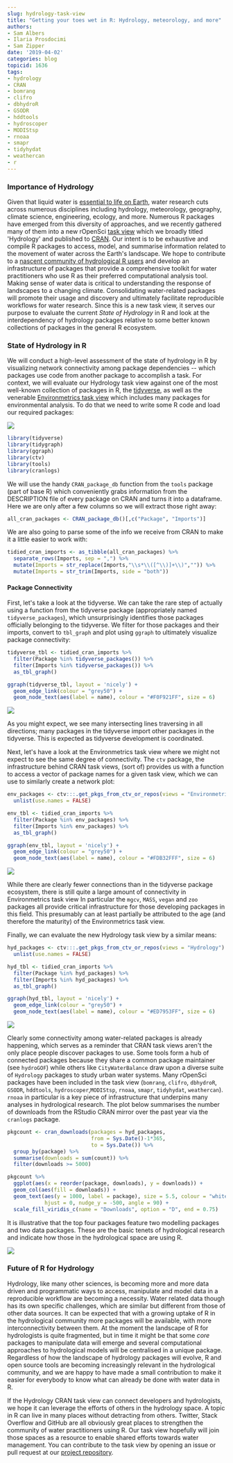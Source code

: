 ```yaml
---
slug: hydrology-task-view
title: "Getting your toes wet in R: Hydrology, meteorology, and more"
authors:
- Sam Albers
- Ilaria Prosdocimi
- Sam Zipper
date: '2019-04-02'
categories: blog
topicid: 1636
tags:
- hydrology
- CRAN
- bomrang
- clifro
- dbhydroR
- GSODR
- hddtools
- hydroscoper
- MODIStsp
- rnoaa
- smapr
- tidyhydat
- weathercan
- r
---
```




### Importance of Hydrology
Given that liquid water is [essential to life on Earth](https://www.amnh.org/explore/science-topics/water-and-life-on-earth), water research cuts across numerous disciplines including hydrology, meteorology, geography, climate science, engineering, ecology, and more. Numerous R packages have emerged from this diversity of approaches, and we recently gathered many of them into a new rOpenSci [task view](https://github.com/ropensci/Hydrology) which we broadly titled 'Hydrology' and published to [CRAN](https://CRAN.R-project.org/view=Hydrology). Our intent is to be exhaustive and compile R packages to access, model, and summarise information related to the movement of water across the Earth's landscape. We hope to contribute to a [nascent community of hydrological R users](https://www.hydrol-earth-syst-sci-discuss.net/hess-2019-50/) and develop an infrastructure of packages that provide a comprehensive toolkit for water practitioners who use R as their preferred computational analysis tool. Making sense of water data is critical to understanding the response of landscapes to a changing climate. Consolidating water-related packages will promote their usage and discovery and ultimately facilitate reproducible workflows for water research. Since this is a new task view, it serves our purpose to evaluate the current *State of Hydrology* in R and look at the interdependency of hydrology packages relative to some better known collections of packages in the general R ecosystem. 

### State of Hydrology in R
We will conduct a high-level assessment of the state of hydrology in R by visualizing network connectivity among package dependencies -- which packages use code from another package to accomplish a task. For context, we will evaluate our Hydrology task view against one of the most well-known collection of packages in R, the [tidyverse](https://www.tidyverse.org/), as well as the venerable [Environmetrics task view](https://CRAN.R-project.org/view=Environmetrics) which includes many packages for environmental analysis. To do that we need to write some R code and load our required packages:

![](https://media.giphy.com/media/xT8qBmSnYDXS21ZvHO/giphy.gif)




```r
library(tidyverse)
library(tidygraph)
library(ggraph)
library(ctv)
library(tools)
library(cranlogs)
```




We will use the handy `CRAN_package_db` function from the `tools` package (part of base R) which conveniently grabs information from the DESCRIPTION file of every package on CRAN and turns it into a dataframe. Here we are only after a few columns so we will extract those right away:

```r
all_cran_packages <- CRAN_package_db()[,c("Package", "Imports")] 
```

We are also going to parse some of the info we receive from CRAN to make it a little easier to work with:

```r
tidied_cran_imports <- as_tibble(all_cran_packages) %>% 
  separate_rows(Imports, sep = ",") %>% 
  mutate(Imports = str_replace(Imports,"\\s*\\([^\\)]+\\)","")) %>%
  mutate(Imports = str_trim(Imports, side = "both"))
```

#### Package Connectivity

First, let's take a look at the tidyverse. We can take the rare step of actually using a function from the tidyverse package (appropriately named `tidyverse_packages`), which unsurprisingly identifies those packages officially belonging to the tidyverse. We filter for those packages and their imports, convert to `tbl_graph` and plot using `ggraph` to ultimately visualize package connectivity:

```r
tidyverse_tbl <- tidied_cran_imports %>% 
  filter(Package %in% tidyverse_packages()) %>%
  filter(Imports %in% tidyverse_packages()) %>%
  as_tbl_graph() 

ggraph(tidyverse_tbl, layout = 'nicely') + 
  geom_edge_link(colour = "grey50") + 
  geom_node_text(aes(label = name), colour = "#F0F921FF", size = 6) 
```

![](/img/blog-images/2019-04-02-hydrology-task-view/tidyverse.png)<!-- -->

As you might expect, we see many intersecting lines traversing in all directions; many packages in the tidyverse import other packages in the tidyverse. This is expected as tidyverse development is coordinated. 

Next, let's have a look at the Environmetrics task view where we might not expect to see the same degree of connectivity. The `ctv` package, the infrastructure behind CRAN task views, (sort of) provides us with a function to access a vector of package names for a given task view, which we can use to similarly create a network plot:


```r
env_packages <- ctv:::.get_pkgs_from_ctv_or_repos(views = "Environmetrics") %>% 
  unlist(use.names = FALSE)

env_tbl <- tidied_cran_imports %>%
  filter(Package %in% env_packages) %>%
  filter(Imports %in% env_packages) %>%
  as_tbl_graph()

ggraph(env_tbl, layout = 'nicely') + 
  geom_edge_link(colour = "grey50") + 
  geom_node_text(aes(label = name), colour = "#FDB32FFF", size = 6) 
```

![](/img/blog-images/2019-04-02-hydrology-task-view/environmetrics.png)<!-- -->

While there are clearly fewer connections than in the tidyverse package ecosystem, there is still quite a large amount of connectivity in Environmetrics task view In particular the `mgcv`, `MASS`, `vegan` and `zoo` packages all provide critical infrastructure for those developing packages in this field. This presumably can at least partially be attributed to the age (and therefore the maturity) of the Environmetrics task view. 

Finally, we can evaluate the new Hydrology task view by a similar means:


```r
hyd_packages <- ctv:::.get_pkgs_from_ctv_or_repos(views = "Hydrology") %>% 
  unlist(use.names = FALSE)

hyd_tbl <- tidied_cran_imports %>% 
  filter(Package %in% hyd_packages) %>% 
  filter(Imports %in% hyd_packages) %>% 
  as_tbl_graph() 

ggraph(hyd_tbl, layout = 'nicely') + 
  geom_edge_link(colour = "grey50") + 
  geom_node_text(aes(label = name), colour = "#ED7953FF", size = 6)
```

![](/img/blog-images/2019-04-02-hydrology-task-view/hydrology.png)<!-- -->

Clearly some connectivity among water-related packages is already happening, which serves as a reminder that CRAN task views aren't the only place people discover packages to use. Some tools form a hub of connected packages because they share a common package maintainer (see `hydroGOF`) while others like `CityWaterBalance` draw upon a diverse suite of `Hydrology` packages to study urban water systems. Many rOpenSci packages have been included in the task view (`bomrang`, `clifro`, `dbhydroR`, `GSODR`, `hddtools`, `hydroscoper`,`MODIStsp`, `rnoaa`, `smapr`, `tidyhydat`, `weathercan`). `rnoaa` in particular is a key piece of infrastructure that underpins many analyses in hydrological research. The plot below summarises the number of downloads from the RStudio CRAN mirror over the past year via the `cranlogs` package.  


```r
pkgcount <- cran_downloads(packages = hyd_packages, 
                           from = Sys.Date()-1*365, 
                           to = Sys.Date()) %>%
  group_by(package) %>%
  summarise(downloads = sum(count)) %>%
  filter(downloads >= 5000)

pkgcount %>%
  ggplot(aes(x = reorder(package, downloads), y = downloads)) +
  geom_col(aes(fill = downloads)) +
  geom_text(aes(y = 1000, label = package), size = 5.5, colour = "white", 
            hjust = 0, nudge_y = -500, angle = 90) +
  scale_fill_viridis_c(name = "Downloads", option = "D", end = 0.75) 
```

It is illustrative that the top four packages feature two modelling packages and two data packages. These are the basic tenets of hydrological research and indicate how those in the hydrological space are using R.  

![](/img/blog-images/2019-04-02-hydrology-task-view/countDownloads-1.png)<!-- -->


### Future of R for Hydrology

Hydrology, like many other sciences, is becoming more and more data driven and programmatic ways to access, manipulate and model data in a reproducible workflow are becoming a necessity. Water related data though has its own specific challenges, which are similar but different from those of other data sources. It can be expected that with a growing uptake of R in the hydrological community more packages will be available, with more interconnectivity between them. At the moment the landscape of R for hydrologists is quite fragmented, but in time it might be that some *core* packages to manipulate data will emerge and several computational approaches to hydrological models will be centralised in a unique package. Regardless of how the landscape of hydrology packages will evolve, R and open source tools are becoming increasingly relevant in the hydrological community, and we are happy to have made a small contribution to make it easier for everybody to know what can already be done with water data in R. 

If the Hydrology CRAN task view can connect developers and hydrologists, we hope it can leverage the efforts of others in the hydrology space. A topic in R can live in many places without detracting from others. Twitter, Stack Overflow and GitHub are all obviously great places to strengthen the community of water practitioners using R. Our task view hopefully will join those spaces as a resource to enable shared efforts towards water management. You can contribute to the task view by opening an issue or pull request at our [project repository](https://github.com/ropensci/Hydrology).



